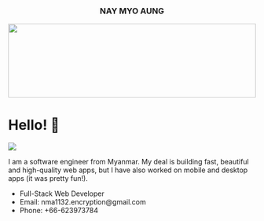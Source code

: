 <h3 align="center">NAY MYO AUNG</h3>	
<img src="https://raw.githubusercontent.com/matfantinel/matfantinel/master/waves.svg" width="100%" height="150">

# Hello! 👋️
![](https://komarev.com/ghpvc/?username=matfantinel&color=0ca4a5)

I am a software engineer from Myanmar. My deal is building fast, beautiful and high-quality web apps, but I have also worked on mobile and desktop apps (it was pretty fun!). 
<ul>
<li>Full-Stack Web Developer</li>
<li>Email: nma1132.encryption@gmail.com</li>
<li>Phone: +66-623973784</li>
</ul>
